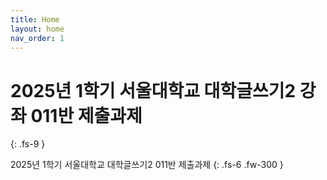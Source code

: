 ```yaml
---
title: Home
layout: home
nav_order: 1
---
```


# 2025년 1학기 **서울대학교 대학글쓰기2** 강좌 011반 제출과제
{: .fs-9 }

2025년 1학기 서울대학교 대학글쓰기2 011반 제출과제
{: .fs-6 .fw-300 }


